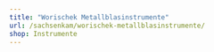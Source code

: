 ```yaml
---
title: "Worischek Metallblasinstrumente"
url: /sachsenkam/worischek-metallblasinstrumente/
shop: Instrumente
---
```

